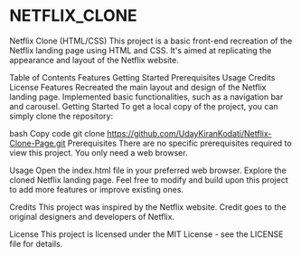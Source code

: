 # NETFLIX_CLONE
Netflix Clone (HTML/CSS)
This project is a basic front-end recreation of the Netflix landing page using HTML and CSS. It's aimed at replicating the appearance and layout of the Netflix website.

Table of Contents
Features
Getting Started
Prerequisites
Usage
Credits
License
Features
Recreated the main layout and design of the Netflix landing page.
Implemented basic functionalities, such as a navigation bar and carousel.
Getting Started
To get a local copy of the project, you can simply clone the repository:

bash
Copy code
git clone https://github.com/UdayKiranKodati/Netflix-Clone-Page.git
Prerequisites
There are no specific prerequisites required to view this project. You only need a web browser.

Usage
Open the index.html file in your preferred web browser.
Explore the cloned Netflix landing page.
Feel free to modify and build upon this project to add more features or improve existing ones.

Credits
This project was inspired by the Netflix website. Credit goes to the original designers and developers of Netflix.

License
This project is licensed under the MIT License - see the LICENSE file for details.

